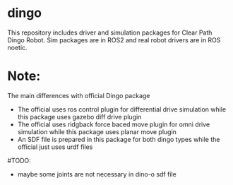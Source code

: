 # dingo
This repository includes driver and simulation packages for Clear Path Dingo Robot. Sim packages are in ROS2 and real robot drivers are in ROS noetic.

# Note:
The main differences with official Dingo package
- The official uses ros control plugin for differential drive simulation while this package uses gazebo diff drive plugin
- The official uses ridgback force baced move plugin for omni drive simulation while this package uses planar move plugin 
- An SDF file is prepared in this package for both dingo types while the official just uses urdf files

#TODO: 

- maybe some joints are not necessary in dino-o sdf file
